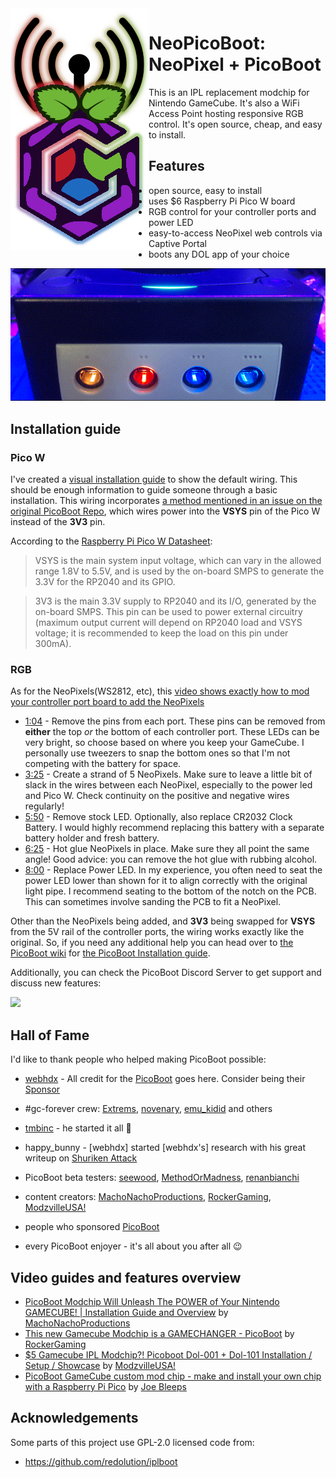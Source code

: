 <img src="/assets/NeoPicoBoot.png" alt="NeoPicoBoot Logo. A cubic raspberry logo with an antenna glowing red, green and blue" align="left"/>


# NeoPicoBoot: NeoPixel + PicoBoot
This is an IPL replacement modchip for Nintendo GameCube. It's also a WiFi Access Point hosting responsive RGB control. It's open source, cheap, and easy to install.

## Features
* open source, easy to install
* uses $6 Raspberry Pi Pico W board
* RGB control for your controller ports and power LED
* easy-to-access NeoPixel web controls via Captive Portal
* boots any DOL app of your choice

<div align="center">
  <img src="/assets/RGB_Ports_and_Power_small.gif" alt="A zoomed-in view of a modded GameCube cycling a rainbow of colors in from the controller ports and power LED" margin="0 auto">
</div>

## Installation guide

### Pico W
I've created a [visual installation guide](/assets/NeoPicoBoot%20Wiring%20diagram.jpg) to show the default wiring. This should be enough information to guide someone through a basic installation. This wiring incorporates [a method mentioned in an issue on the original PicoBoot Repo](https://github.com/webhdx/PicoBoot/issues/75#issuecomment-1539225503), which wires power into the **VSYS** pin of the Pico W instead of the **3V3** pin.

According to the [Raspberry Pi Pico W Datasheet](https://datasheets.raspberrypi.com/picow/pico-w-datasheet.pdf):
> VSYS is the main system input voltage, which can vary in the allowed range 1.8V to 5.5V, and is used by the on-board SMPS to generate the 3.3V for the RP2040 and its GPIO.

> 3V3 is the main 3.3V supply to RP2040 and its I/O, generated by the on-board SMPS. This pin can be used to power external circuitry (maximum output current will depend on RP2040 load and VSYS voltage; it is recommended to keep the load on this pin under 300mA).

### RGB
As for the NeoPixels(WS2812, etc), this [video shows exactly how to mod your controller port board to add the NeoPixels](https://youtu.be/1XUOI1c_viQ?si=Boch__JV7q4JWGpH)
* [1:04](https://youtu.be/1XUOI1c_viQ?si=35ieH2EPR0lPXH_Q&t=64) - Remove the pins from each port. These pins can be removed from **either** the top *or* the bottom of each controller port. These LEDs can be very bright, so choose based on where you keep your GameCube. I personally use tweezers to snap the bottom ones so that I'm not competing with the battery for space.
* [3:25](https://youtu.be/1XUOI1c_viQ?si=mzvSUIralLa4HMga&t=205) - Create a strand of 5 NeoPixels. Make sure to leave a little bit of slack in the wires between each NeoPixel, especially to the power led and Pico W. Check continuity on the positive and negative wires regularly!
* [5:50](https://youtu.be/1XUOI1c_viQ?si=wtnrG3PIRv7RvrTk&t=350) - Remove stock LED. Optionally, also replace CR2032 Clock Battery. I would highly recommend replacing this battery with a separate battery holder and fresh battery.
* [6:25](https://youtu.be/1XUOI1c_viQ?si=p0bYnIFZQqc9hqtQ&t=385) - Hot glue NeoPixels in place. Make sure they all point the same angle! Good advice: you can remove the hot glue with rubbing alcohol.
* [8:00](https://youtu.be/1XUOI1c_viQ?si=zBVIya90WfhzKUA-&t=480) - Replace Power LED. In my experience, you often need to seat the power LED lower than shown for it to align correctly with the original light pipe. I recommend seating to the bottom of the notch on the PCB. This can sometimes involve sanding the PCB to fit a NeoPixel.


Other than the NeoPixels being added, and **3V3** being swapped for **VSYS** from the 5V rail of the controller ports, the wiring works exactly like the original. So, if you need any additional help you can head over to [the PicoBoot wiki](https://github.com/webhdx/PicoBoot/wiki) for [the PicoBoot Installation guide](../../wiki/Installation-guide).

Additionally, you can check the PicoBoot Discord Server to get support and discuss new features:

[![](https://dcbadge.vercel.app/api/server/fEhyWRPCmb)](https://click.webhdx.dev/discord)

## Hall of Fame

I'd like to thank people who helped making PicoBoot possible:
* [webhdx](https://github.com/webhdx) - All credit for the [PicoBoot](https://github.com/webhdx/PicoBoot) goes here. Consider being their [Sponsor](https://github.com/sponsors/webhdx)

* #gc-forever crew: [Extrems](https://github.com/Extrems), [novenary](https://github.com/9ary), [emu_kidid](https://github.com/emukidid) and others
* [tmbinc](https://github.com/tmbinc) - he started it all 🙏
* happy_bunny - [webhdx] started [webhdx's] research with his great writeup on [Shuriken Attack](https://www.retro-system.com/shuriken_attack.htm)
* PicoBoot beta testers: [seewood](https://github.com/seewood), [MethodOrMadness](https://github.com/MethodOrMadness), [renanbianchi](https://github.com/renanbianchi)
* content creators: [MachoNachoProductions](https://www.youtube.com/c/MachoNachoProductions), [RockerGaming](https://www.youtube.com/c/RockerGaming), [ModzvilleUSA!](https://www.youtube.com/c/ModzvilleUSA)
* people who sponsored [PicoBoot](https://github.com/webhdx/PicoBoot)
* every PicoBoot enjoyer - it's all about you after all 😉

## Video guides and features overview

- [PicoBoot Modchip Will Unleash The POWER of Your Nintendo GAMECUBE! | Installation Guide and Overview](https://www.youtube.com/watch?v=qwL4ZSa0xMo) by [MachoNachoProductions](https://www.youtube.com/c/MachoNachoProductions)
- [This new Gamecube Modchip is a GAMECHANGER - PicoBoot](https://www.youtube.com/watch?v=lfMTLEM0yeQ) by [RockerGaming](https://www.youtube.com/c/RockerGaming)
- [$5 Gamecube IPL Modchip?! Picoboot Dol-001 + Dol-101 Installation / Setup / Showcase](https://www.youtube.com/watch?v=W_9-mSBMBJ4) by [ModzvilleUSA!](https://www.youtube.com/c/ModzvilleUSA)
- [PicoBoot GameCube custom mod chip - make and install your own chip with a Raspberry Pi Pico](https://youtu.be/rDrosSd-nDc) by [Joe Bleeps](https://www.youtube.com/@JoeBleeps)

## Acknowledgements

Some parts of this project use GPL-2.0 licensed code from:
 * https://github.com/redolution/iplboot
